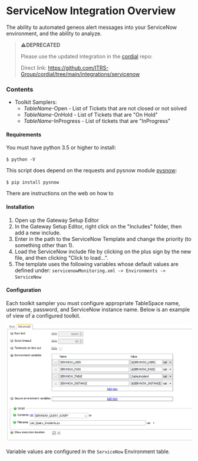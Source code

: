 # ServiceNow Integration Overview  
The ability to automated geneos alert messages into your ServiceNow environment, and the ability to analyze.

> ⚠️**DEPRECATED**
>
> Please use the updated integration in the [cordial](https://github.com/ITRS-Group/cordial) repo:
> 
> Direct link: <https://github.com/ITRS-Group/cordial/tree/main/integrations/servicenow>

### Contents
- Toolkit Samplers:
  - *TableName*-Open - List of Tickets that are not closed or not solved
  - *TableName*-OnHold - List of Tickets that are "On Hold"
  - *TableName*-InProgress - List of tickets that are "InProgress"

#### Requirements
You must have python 3.5 or higher to install:

`$ python -V`

This script does depend on the requests and pysnow module [pysnow](https://github.com/rbw/pysnow):

`$ pip install pysnow`

There are instructions on the web on how to

#### Installation
1. Open up the Gateway Setup Editor
2. In the Gateway Setup Editor, right click on the "Includes" folder, then add a new include.
3. Enter in the path to the ServiceNow Template and change the priority (to something other than 1).
4. Load the ServiceNow include file by clicking on the plus sign by the new file, and then clicking "Click to load...".
5. The template uses the following variables whose default values are defined under:
    `servicenowMonitoring.xml -> Environments -> ServiceNow`

#### Configuration
Each toolkit sampler you must configure appropriate TableSpace name, username, password, and ServiceNow instance name. Below is an example of view of a configured toolkit.

![](doc_res/Toolkit-Config.png)

Variable values are configured in the `ServiceNow` Environment table. 

